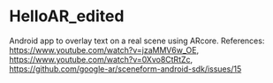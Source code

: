 # HelloAR_edited

Android app to overlay text on a real scene using ARcore. References: https://www.youtube.com/watch?v=jzaMMV6w_OE, https://www.youtube.com/watch?v=0Xvo8CtRtZc, https://github.com/google-ar/sceneform-android-sdk/issues/15
